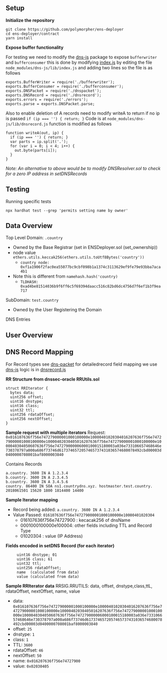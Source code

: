 
## Setup

**Initialize the repository**
```
git clone https://github.com/polymorpher/ens-deployer
cd ens-deployer/contract
yarn install
```

**Expose buffer functionality**

For testing we need to modify the [dns-js](https://www.npmjs.com/package/dns-js) package to expose `bufferwriter` and  `bufferconsumer` this is done by modifying [index.js](https://github.com/mdns-js/node-dns-js/blob/master/lib/index.js) by editing the file `node_modules/dns-js/lib/index.js` and adding two lines so the file is as follows
```
exports.BufferWriter = require('./bufferwriter');
exports.BufferConsumer = require('./bufferconsumer');
exports.DNSPacket = require('./dnspacket');
exports.DNSRecord = require('./dnsrecord');
exports.errors = require('./errors');
exports.parse = exports.DNSPacket.parse;
```
Also to enable deletion of A records need to modify writeA to return if no ip is passed `if (ip === '') { return; }`
Code is at `node_modules/dns-js/lib/dnsrecord.js`  function is modified as follows
```
function writeA(out, ip) {
  if (ip === '') { return; }
  var parts = ip.split('.');
  for (var i = 0; i < 4; i++) {
    out.byte(parts[i]);
  }
}
```
*Note: An alternative to above would be to modify DNSResolver.sol to check for a zero IP address in setDNSRecords*

## Testing
Running specific tests

`npx hardhat test --grep 'permits setting name by owner'`


## Data Overview

Top Level Domain: `.country`
* Owned by the Base Registrar (set in ENSDeployer.sol (set_ownership))
* node value `ethers.utils.keccak256(ethers.utils.toUtf8Bytes('country'))`
  * `country node: 0xf1a1906f2fac0ea55077bc9cbf098b1a1374c3113629ef9fe79e93bba7aca4b1`
* Note this is different from `namehash.hash('country)`
  * `TLDHASH: 0xad4be81514036b9f6ff6c5f69394daacc516c82bd6dc4756d7f6ef1b3f9ea717`


SubDomain: `test.country`
* Owned by the User Registering the Domain

DNS Entries




## User Overview




## DNS Record Mapping

For Record types see [dns-packet](https://www.npmjs.com/package/dns-packet) for detailedrecord field mapping we use [dns-js](https://www.npmjs.com/package/dns-js) logic is in [dnsrecord.js](https://github.com/mdns-js/node-dns-js/blob/master/lib/dnsrecord.js)

**RR Structure from dnssec-oracle RRUtils.sol**
```
struct RRIterator {
  bytes data;
  uint256 offset;
  uint16 dnstype;
  uint16 class;
  uint32 ttl;
  uint256 rdataOffset;
  uint256 nextOffset;
}
```

**Sample request with multiple iterators**
Request: `0x016107636f756e747279000001000100000e10000401020304016207636f756e747279000001000100000e10000402030405016207636f756e747279000001000100000e1000040304050607636f756e747279000006000100015180003a036e733106657468646e730378797a000a686f73746d6173746572057465737431036574680078492cbd00003d0400000708001baf8000003840`

Contains Records
```
a.country. 3600 IN A 1.2.3.4
b.country. 3600 IN A 2.3.4.5
b.country. 3600 IN A 3.4.5.6
country. 86400 IN SOA ns1.countrydns.xyz. hostmaster.test.country. 2018061501 15620 1800 1814400 14400
```

**Sample Iterator mapping**
* Record being added: `a.country. 3600 IN A 1.2.3.4`
* Value Passed: `016107636f756e747279000001000100000e10000401020304`
  * 016107636f756e74727900 : kecacak256 of dnsName
  * 0001000100000e100004: other fields including TTL and Record Type
  * 01020304 : value (IP Address)

**Fields encoded in setDNS Record (for each iterator)**

```
     uint16 dnstype; 01
     uint16 class; 61
     uint32 ttl;
     uint256 rdataOffset;
     name  (calculated from data)
     value (calculated from data)
```

**Sample RRIterator data**
RRSIG.RRUTILS: data, offset, dnstype,class,ttL, rdataOffset, nextOffset, name, value

* data: `0x016107636f756e747279000001000100000e10000401020304016207636f756e747279000001000100000e10000402030405016207636f756e747279000001000100000e1000040304050607636f756e747279000006000100015180003a036e733106657468646e730378797a000a686f73746d6173746572057465737431036574680078492cbd00003d0400000708001baf8000003840`
* offset: `25`
* dnstype: `1`
* class: `1`
* TTL: `3600`
* rdataOffset: `46`
* nextOffset: `50`
* name: `0x016207636f756e74727900`
* value: `0x02030405`

